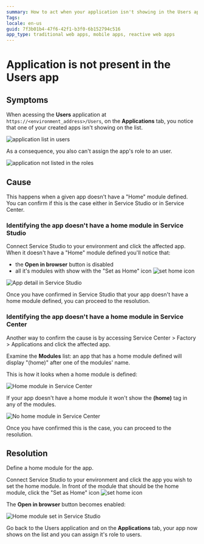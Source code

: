 ```yaml
---
summary: How to act when your application isn't showing in the Users app.
Tags:
locale: en-us
guid: 7f3b01b4-47f6-42f1-b3f0-6b152794c516
app_type: traditional web apps, mobile apps, reactive web apps
---
```


# Application is not present in the Users app

## Symptoms

When acessing the **Users** application at `https://<environment_address>/Users`, on the **Applications** tab, you notice that one of your created apps isn't showing on the list.

![application list in users](images/app-not-in-users.png?width=400)


As a consequence, you also can't assign the app's role to an user.

![application not listed in the roles](images/app-not-in-users-role.png?width=400)


## Cause

This happens when a given app doesn't have a "Home" module defined. You can confirm if this is the case either in Service Studio or in Service Center.

### Identifying the app doesn't have a home module in Service Studio

Connect Service Studio to your environment and click the affected app.
When it doesn't have a "Home" module defined you'll notice that:

* the **Open in browser** button is disabled
* all it's modules with show with the "Set as Home" icon ![set home icon](images/app-not-in-users-set-home-ss.png)


![App detail in Service Studio](images/app-not-in-users-ss.png?width=400)

Once you have confirmed in Service Studio that your app doesn't have a home module defined, you can proceed to the resolution.


### Identifying the app doesn't have a home module in Service Center

Another way to confirm the cause is by accessing Service Center > Factory > Applications and click the affected app.

Examine the **Modules** list: an app that has a home module defined will display "(home)" after one of the modules' name.

This is how it looks when a home module is defined:

![Home module in Service Center](images/app-not-in-users-home-sc.png?width=400)

If your app doesn't have a home module it won't show the **(home)** tag in any of the modules.

![No home module in Service Center](images/app-not-in-users-sc.png?width=400)

Once you have confirmed this is the case, you can proceed to the resolution.

## Resolution

Define a home module for the app. 

Connect Service Studio to your environment and click the app you wish to set the home module.
In front of the module that should be the home module, click the "Set as Home" icon ![set home icon](images/app-not-in-users-set-home-ss.png)

The **Open in browser** button becomes enabled:

![Home module set in Service Studio](images/app-not-in-users-home-ss.png?width=400)

Go back to the Users application and on the **Applications** tab, your app now shows on the list and you can assign it's role to users.
